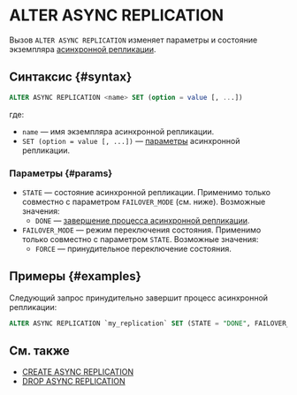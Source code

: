 # ALTER ASYNC REPLICATION

Вызов `ALTER ASYNC REPLICATION` изменяет параметры и состояние экземпляра [асинхронной репликации](../../../concepts/async-replication.md).

## Синтаксис {#syntax}

```sql
ALTER ASYNC REPLICATION <name> SET (option = value [, ...])
```

где:
* `name` — имя экземпляра асинхронной репликации.
* `SET (option = value [, ...])` — [параметры](#params) асинхронной репликации.

### Параметры {#params}

* `STATE` — состояние асинхронной репликации. Применимо только совместно с параметром `FAILOVER_MODE` (см. ниже). Возможные значения:
  * `DONE` — [завершение процесса асинхронной репликации](../../../concepts/async-replication.md#done).
* `FAILOVER_MODE` — режим переключения состояния. Применимо только совместно с параметром `STATE`. Возможные значения:
  * `FORCE` — принудительное переключение состояния.

## Примеры {#examples}

Следующий запрос принудительно завершит процесс асинхронной репликации:

```sql
ALTER ASYNC REPLICATION `my_replication` SET (STATE = "DONE", FAILOVER_MODE = "FORCE");
```

## См. также

* [CREATE ASYNC REPLICATION](create-async-replication.md)
* [DROP ASYNC REPLICATION](drop-async-replication.md)
